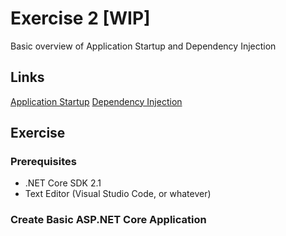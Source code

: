 # Exercise 2 [WIP]

Basic overview of Application Startup and Dependency Injection

## Links

[Application Startup](https://docs.microsoft.com/en-us/aspnet/core/fundamentals/startup?view=aspnetcore-2.1)
[Dependency Injection](https://docs.microsoft.com/en-us/aspnet/core/fundamentals/dependency-injection?view=aspnetcore-2.1)

## Exercise

### Prerequisites

- .NET Core SDK 2.1
- Text Editor (Visual Studio Code, or whatever)

### Create Basic ASP.NET Core Application
